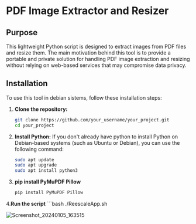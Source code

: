# PDF Image Extractor and Resizer

## Purpose
This lightweight Python script is designed to extract images from PDF files and resize them. The main motivation behind this tool is to provide a portable and private solution for handling PDF image extraction and resizing without relying on web-based services that may compromise data privacy.

## Installation
To use this tool in debian sistems, follow these installation steps:

1. **Clone the repository:**
   ```bash
   git clone https://github.com/your_username/your_project.git
   cd your_project
2. **Install Python:**
   If you don't already have python to install Python on Debian-based systems (such as Ubuntu or Debian), you can use the following command:
   ```bash
   sudo apt update
   sudo apt upgrade
   sudo apt install python3 
3. **pip install PyMuPDF Pillow**
    ```bash
   pip install PyMuPDF Pillow

4.**Run the script**
    ```bash
   ./ReescaleApp.sh

![Screenshot_20240105_163515](https://github.com/pockx96/ReescaleApp/assets/68074344/e78c9d21-56e9-4e06-90c7-9931f3ed477a)
